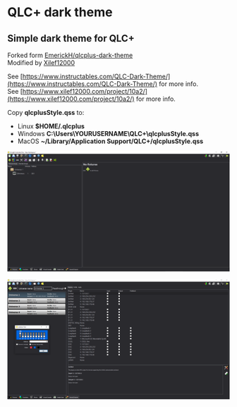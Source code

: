 # QLC+ dark theme
## Simple dark theme for QLC+

Forked form [EmerickH/qlcplus-dark-theme](https://github.com/EmerickH/qlcplus-dark-theme)  
Modified by [Xilef12000](https://github.com/Xilef12000)  

See [https://www.instructables.com/QLC-Dark-Theme/](https://www.instructables.com/QLC-Dark-Theme/) for more info.  
See [https://www.xilef12000.com/project/10a2/](https://www.xilef12000.com/project/10a2/) for more info.  

Copy **qlcplusStyle.qss** to:

- Linux **$HOME/.qlcplus**
- Windows  **C:\Users\YOURUSERNAME\QLC+\qlcplusStyle.qss**
- MacOS **~/Library/Application Support/QLC+/qlcplusStyle.qss**

![Capture 1](.github/capture1.png)

![Capture 2](.github/capture2.png)

